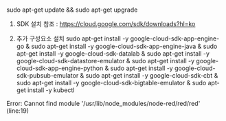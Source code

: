 ```

```

sudo apt-get update && sudo apt-get upgrade

1. SDK 설치
   참조 : https://cloud.google.com/sdk/downloads?hl=ko

2. 추가 구성요소 설치
   sudo apt-get install -y google-cloud-sdk-app-engine-go &
   sudo apt-get install -y google-cloud-sdk-app-engine-java &
   sudo apt-get install -y google-cloud-sdk-datalab &
   sudo apt-get install -y google-cloud-sdk-datastore-emulator &
   sudo apt-get install -y google-cloud-sdk-app-engine-python &
   sudo apt-get install -y google-cloud-sdk-pubsub-emulator &
   sudo apt-get install -y google-cloud-sdk-cbt &
   sudo apt-get install -y google-cloud-sdk-bigtable-emulator &
   sudo apt-get install -y kubectl


Error: Cannot find module '/usr/lib/node_modules/node-red/red/red' (line:19)